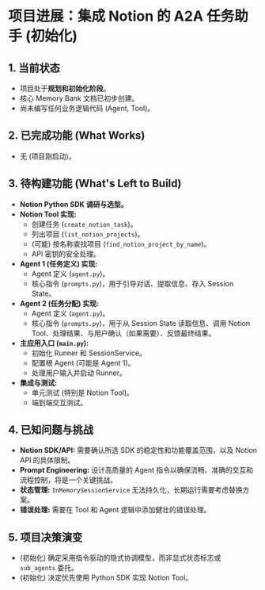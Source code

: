 # 项目进展：集成 Notion 的 A2A 任务助手 (初始化)

## 1. 当前状态

*   项目处于**规划和初始化阶段**。
*   核心 Memory Bank 文档已初步创建。
*   尚未编写任何业务逻辑代码 (Agent, Tool)。

## 2. 已完成功能 (What Works)

*   无 (项目刚启动)。

## 3. 待构建功能 (What's Left to Build)

*   **Notion Python SDK 调研与选型。**
*   **Notion Tool 实现:**
    *   创建任务 (`create_notion_task`)。
    *   列出项目 (`list_notion_projects`)。
    *   (可能) 按名称查找项目 (`find_notion_project_by_name`)。
    *   API 密钥的安全处理。
*   **Agent 1 (任务定义) 实现:**
    *   Agent 定义 (`agent.py`)。
    *   核心指令 (`prompts.py`)，用于引导对话、提取信息、存入 Session State。
*   **Agent 2 (任务分配) 实现:**
    *   Agent 定义 (`agent.py`)。
    *   核心指令 (`prompts.py`)，用于从 Session State 读取信息、调用 Notion Tool、处理结果、与用户确认（如果需要）、反馈最终结果。
*   **主应用入口 (`main.py`):**
    *   初始化 Runner 和 SessionService。
    *   配置根 Agent (可能是 Agent 1)。
    *   处理用户输入并启动 Runner。
*   **集成与测试:**
    *   单元测试 (特别是 Notion Tool)。
    *   端到端交互测试。

## 4. 已知问题与挑战

*   **Notion SDK/API:** 需要确认所选 SDK 的稳定性和功能覆盖范围，以及 Notion API 的具体限制。
*   **Prompt Engineering:** 设计高质量的 Agent 指令以确保流畅、准确的交互和流程控制，将是一个关键挑战。
*   **状态管理:** `InMemorySessionService` 无法持久化，长期运行需要考虑替换方案。
*   **错误处理:** 需要在 Tool 和 Agent 逻辑中添加健壮的错误处理。

## 5. 项目决策演变

*   (初始化) 确定采用指令驱动的隐式协调模型，而非显式状态标志或 `sub_agents` 委托。
*   (初始化) 决定优先使用 Python SDK 实现 Notion Tool。
